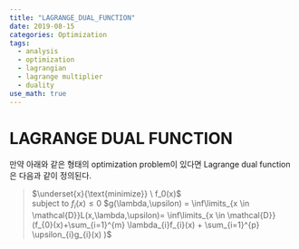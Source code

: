 ```yaml
---
title: "LAGRANGE_DUAL_FUNCTION"
date: 2019-08-15
categories: Optimization
tags:
  - analysis
  - optimization
  - lagrangian
  - lagrange multiplier
  - duality
use_math: true
---
```


# LAGRANGE DUAL FUNCTION

만약 아래와 같은 형태의 optimization problem이 있다면 Lagrange dual function은 다음과 같이 정의된다.
>$\underset{x}{\text{minimize}} \  f_0(x)$<br>
$\text{subject to} \ f_i(x) \leq 0$
>$g(\lambda,\upsilon) = \inf\limits_{x \in \mathcal{D}}L(x,\lambda,\upsilon)= \inf\limits_{x \in \mathcal{D}}(f_{0}(x)+\sum_{i=1}^{m} \lambda_{i}f_{i}(x) + \sum_{i=1}^{p} \upsilon_{i}g_{i}(x) )$
